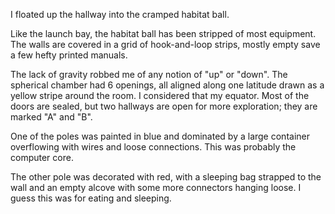 I floated up the hallway into the cramped habitat ball.

Like the launch bay, the habitat ball has been stripped of most equipment. The walls are covered in a grid of hook-and-loop strips, mostly empty save a few hefty printed manuals.

The lack of gravity robbed me of any notion of "up" or "down". The spherical chamber had 6 openings, all aligned along one latitude drawn as a yellow stripe around the room. I considered that my equator. Most of the doors are sealed, but two hallways are open for more exploration; they are marked "A" and "B".

One of the poles was painted in blue and dominated by a large container overflowing with wires and loose connections. This was probably the computer core.

The other pole was decorated with red, with a sleeping bag strapped to the wall and an empty alcove with some more connectors hanging loose. I guess this was for eating and sleeping.
